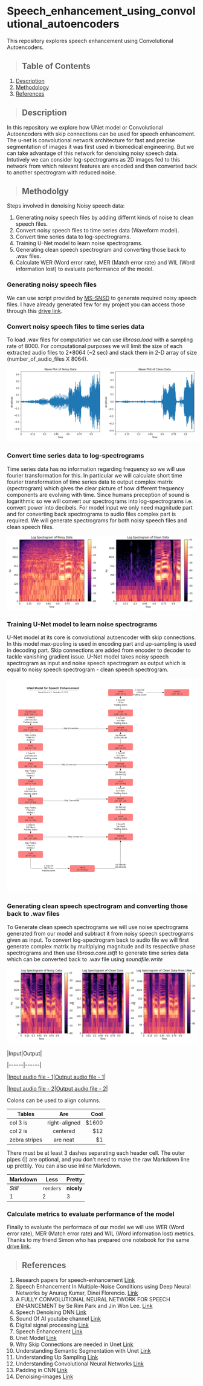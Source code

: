 # Speech_enhancement_using_convolutional_autoencoders
This repository explores speech enhancement using Convolutional Autoencoders.

>## Table of Contents
1. [Description](#description)
2. [Methodology](#methodology)
3. [References](#references)

>## Description
  
In this repository we explore how UNet model or Convolutional Autoencoders with skip connections can be used for speech enhancement. The u-net is convolutional network architecture for fast and precise segmentation of images it was first used in biomedical engineering. But we can take advantage of this network for denoising noisy speech data. Intutively we can consider log-spectrograms as 2D images fed to this network from which relevant features are encoded and then converted back to another spectrogram with reduced noise.   

>## Methodolgy

Steps involved in denoising Noisy speech data:

1. Generating noisy speech files by adding differnt kinds of noise to clean speech files. 
2. Convert noisy speech files to time series data (Waveform model).
3. Convert time series data to log-spectrograms.
4. Training U-Net model to learn noise spectrograms.
5. Generating clean speech spectrogram and converting those back to .wav files.
6. Calculate WER (Word error rate), MER (Match error rate) and WIL (Word information lost) to evaluate performance of the model.

### Generating noisy speech files 

We can use script provided by [MS-SNSD](https://github.com/microsoft/MS-SNSD) to generate required noisy speech files. I have already generated few for my project you can access those through this [drive link](https://drive.google.com/drive/folders/1Pzp3zh7JbEig59Oom_gxhmQ2MGx5ShCa?usp=sharing).

###  Convert noisy speech files to time series data

To load .wav files for computation we can use *librosa.load* with a sampling rate of 8000. For computational purposes we will limit the size of each extracted audio files to 2\*8064 (~2 sec) and stack them in 2-D array of size (number_of_audio_files X 8064). 


![alt text](https://github.com/KaushalNaresh/Speech_enhancement_using_convolutional_autoencoders/blob/main/images/Waveform.PNG)

### Convert time series data to log-spectrograms

Time series data has no information regarding frequency so we will use fourier transformation for this. In particular we will calculate short time fourier transformation of time series data to output complex matrix (spectrogram) which gives the clear picture of how different frequency components are evolving with time. Since humans preception of sound is logarithmic so we will convert our spectrograms into log-spectrograms i.e. convert power into decibels. For model input we only need magnitude part and for converting back spectrograms to audio files complex part is required. We will generate spectrograms for both noisy speech files and clean speech files.

![alt text](https://github.com/KaushalNaresh/Speech_enhancement_using_convolutional_autoencoders/blob/main/images/Spectrograms.PNG)


### Training U-Net model to learn noise spectrograms

U-Net model at its core is convolutional autoencoder with skip connections. In this model max-pooling is used in encoding part and up-sampling is used in decoding part. Skip connections are added from encoder to decoder to tackle vanishing gradient issue. U-Net model takes noisy speech spectrogram as input and noise speech spectrogram as output which is equal to noisy speech spectrogram - clean speech spectrogram. 

![alt text](https://github.com/KaushalNaresh/Speech_enhancement_using_convolutional_autoencoders/blob/main/images/Unet_Model.png)

### Generating clean speech spectrogram and converting those back to .wav files

To Generate clean speech spectrograms we will use noise spectrograms generated from our model and subtract it from noisy speech spectrograms given as input. To convert log-spectrogram back to audio file we will first generate complex matrix by multiplying magnitude and its respective phase spectrograms and then use *librosa.core.istft* to generate time series data which can be converted back to .wav file using *soundfile.write*

![alt text](https://github.com/KaushalNaresh/Speech_enhancement_using_convolutional_autoencoders/blob/main/images/Unet_output.PNG)

|Input|Output|

|------|------|

|[Input audio file - 1](https://github.com/KaushalNaresh/Speech_enhancement_using_convolutional_autoencoders/blob/main/Output/input.wav)|[Output audio file - 1](https://github.com/KaushalNaresh/Speech_enhancement_using_convolutional_autoencoders/blob/main/Output/output.wav)|  

|[Input audio file - 2](https://github.com/KaushalNaresh/Speech_enhancement_using_convolutional_autoencoders/blob/main/Output/Input_with_Enzo_noise.wav)|[Output audio file - 2](https://github.com/KaushalNaresh/Speech_enhancement_using_convolutional_autoencoders/blob/main/Output/Output_without_Enzo_noise.wav)|

Colons can be used to align columns.

| Tables        | Are           | Cool  |
| ------------- |:-------------:| -----:|
| col 3 is      | right-aligned | $1600 |
| col 2 is      | centered      |   $12 |
| zebra stripes | are neat      |    $1 |

There must be at least 3 dashes separating each header cell.
The outer pipes (|) are optional, and you don't need to make the 
raw Markdown line up prettily. You can also use inline Markdown.

Markdown | Less | Pretty
--- | --- | ---
*Still* | `renders` | **nicely**
1 | 2 | 3

###  Calculate metrics to evaluate performance of the model

Finally to evaluate the performace of our model we will use WER (Word error rate), MER (Match error rate) and WIL (Word information lost) metrics. Thanks to my friend Simon who has prepared one notebook for the same [drive link](https://github.com/KaushalNaresh/Speech_enhancement_using_convolutional_autoencoders/blob/main/Source_code/Benchmark.ipynb).

 
>## References

1. Research papers for speech-enhancement [Link](https://paperswithcode.com/task/speech-enhancement)
2. Speech Enhancement In Multiple-Noise Conditions using Deep Neural Networks by Anurag Kumar, Dinei Florencio. [Link](https://arxiv.org/pdf/1605.02427.pdf)
3. A FULLY CONVOLUTIONAL NEURAL NETWORK FOR SPEECH ENHANCEMENT by Se Rim Park and Jin Won Lee. [Link](https://arxiv.org/pdf/1609.07132.pdf)
4. Speech Denoising DNN [Link](https://github.com/achaitu/SpeechDenoisingDNN?utm_source=catalyzex.com)
5. Sound Of AI youtube channel [Link](https://www.youtube.com/c/ValerioVelardoTheSoundofAI)
6. Digital signal processing [Link](https://brianmcfee.net/dstbook-site/content/intro.html)
7. Speech Enhancement [Link](https://github.com/vbelz/Speech-enhancement)
8. Unet Model [Link](https://analyticsindiamag.com/my-experiment-with-unet-building-an-image-segmentation-model/)
9. Why Skip Connections are needed in Unet [Link](https://theaisummer.com/skip-connections/)
10. Understanding Semantic Segmentation with Unet [Link](https://towardsdatascience.com/understanding-semantic-segmentation-with-unet-6be4f42d4b47)
11. Understanding Up Sampling [Link](https://naokishibuya.medium.com/up-sampling-with-transposed-convolution-9ae4f2df52d0)
12. Understanding Convolutional Neural Networks [Link](https://cs231n.github.io/convolutional-networks/)
13. Padding in CNN [Link](https://analyticsindiamag.com/guide-to-different-padding-methods-for-cnn-models/)
14. Denoising-images [Link](https://omdena.com/blog/denoising-images/)
